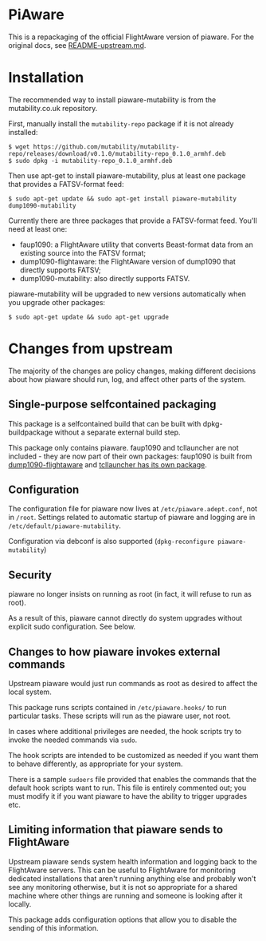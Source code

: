 # PiAware

This is a repackaging of the official FlightAware version of piaware.
For the original docs, see [README-upstream.md](README-upstream.md).

# Installation

The recommended way to install piaware-mutability is from the mutability.co.uk
repository.

First, manually install the `mutability-repo` package if it is not already
installed:

````
$ wget https://github.com/mutability/mutability-repo/releases/download/v0.1.0/mutability-repo_0.1.0_armhf.deb
$ sudo dpkg -i mutability-repo_0.1.0_armhf.deb
````

Then use apt-get to install piaware-mutability, plus at least one package that
provides a FATSV-format feed:

````
$ sudo apt-get update && sudo apt-get install piaware-mutability dump1090-mutability
````

Currently there are three packages that provide a FATSV-format feed. You'll need
at least one:

 * faup1090: a FlightAware utility that converts Beast-format data from an
   existing source into the FATSV format;
 * dump1090-flightaware: the FlightAware version of dump1090 that directly
   supports FATSV;
 * dump1090-mutability: also directly supports FATSV.

piaware-mutability will be upgraded to new versions automatically when you
upgrade other packages:

````
$ sudo apt-get update && sudo apt-get upgrade
````

# Changes from upstream

The majority of the changes are policy changes, making different
decisions about how piaware should run, log, and affect other parts
of the system.

## Single-purpose selfcontained packaging

This package is a selfcontained build that can be built
with dpkg-buildpackage without a separate external build step.

This package only contains piaware. faup1090 and tcllauncher are not included -
they are now part of their own packages: faup1090 is built from
[dump1090-flightaware](https://github.com/mutability/dump1090/tree/fa-pi-package)
and
[tcllauncher has its own package](https://github.com/mutability/tcllauncher).

## Configuration

The configuration file for piaware now lives at `/etc/piaware.adept.conf`,
not in `/root`. Settings related to automatic startup of piaware and logging
are in `/etc/default/piaware-mutability`.

Configuration via debconf is also supported
(`dpkg-reconfigure piaware-mutability`)

## Security

piaware no longer insists on running as root (in fact, it will refuse to run as
root).

As a result of this, piaware cannot directly do system upgrades without explicit
sudo configuration. See below.

## Changes to how piaware invokes external commands

Upstream piaware would just run commands as root as desired to affect the local
system.

This package runs scripts contained in `/etc/piaware.hooks/` to run particular
tasks. These scripts will run as the piaware user, not root.

In cases where additional privileges are needed, the hook scripts try to invoke
the needed commands via `sudo`.

The hook scripts are intended to be customized as needed if you want them to
behave differently, as appropriate for your system.

There is a sample `sudoers` file provided that enables the commands that the
default hook scripts want to run. This file is entirely commented out; you must
modify it if you want piaware to have the ability to trigger upgrades etc.

## Limiting information that piaware sends to FlightAware

Upstream piaware sends system health information and logging back to the
FlightAware servers. This can be useful to FlightAware for monitoring dedicated
installations that aren't running anything else and probably won't see any
monitoring otherwise, but it is not so appropriate for a shared machine where
other things are running and someone is looking after it locally.

This package adds configuration options that allow you to disable the sending of
this information.

